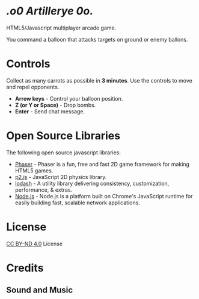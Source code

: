 _.o0 Artillerye 0o._
======================

HTML5/Javascript multiplayer arcade game. 

You command a balloon that attacks targets on ground or enemy ballons.

# Controls
Collect as many carrots as possible in **3 minutes**. Use the controls to move and repel opponents.

  * **Arrow keys** - Control your balloon position.
  * **Z (or Y or Space)** - Drop bombs.
  * **Enter** - Send chat message.

# Open Source Libraries
The following open source javascript libraries:

  * [Phaser](https://github.com/photonstorm/phaser/) - Phaser is a fun, free and fast 2D game framework for making HTML5 games. 
  * [p2.js](http://schteppe.github.io/p2.js/) - JavaScript 2D physics library.
  * [lodash](http://lodash.com/) - A utility library delivering consistency, customization, performance, & extras.
  * [Node.js](http://nodejs.org/) - Node.js is a platform built on Chrome's JavaScript runtime for easily building fast, scalable network applications. 

# License
[CC BY-ND 4.0](LICENSE) License

# Credits

## Sound and Music
